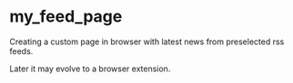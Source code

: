 # my_feed_page
Creating a custom page in browser with latest news from preselected rss feeds.

Later it may evolve to a browser extension.
